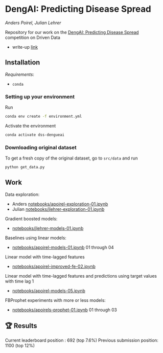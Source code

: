 # DengAI: Predicting Disease Spread
*Anders Poirel, Julian Lehrer*

Repository for our work on the  [DengAI: Predicting Disease Spread](https://www.drivendata.org/competitions/44/dengai-predicting-disease-spread/) competition on Driven Data

- write-up [link](https://anderspoirel.me/lessons-denguai/)

## Installation

*Requirements*:
- `conda`

### Setting up your environment

Run
```bash
conda env create -f environment.yml
```
Activate the environment
```bash
conda activate dss-dengueai
```

### Downloading original dataset
To get a fresh copy of the original dataset, go to `src/data` and run
```bash
python get_data.py
```

## Work

Data exploration:
- Anders [notebooks/apoirel-exploration-01.ipynb](notebooks/apoirel-exploration-01.ipynb)
- Julian [notebooks/jlehrer-exploration-01.ipynb](notebooks/jlehrer-exploration-01.ipynb)

Gradient boosted models:
- [notebooks/jlehrer-models-01.ipynb](notebooks/jlehrer-models-01.ipynb)

Baselines using linear models:
- [notebooks/apoirel-models-01.ipynb](notebooks/apoirel-models-01.ipynb) 01 through 04

Linear model with time-lagged features
- [notebooks/apoirel-improved-fe-02.ipynb](notebooks/apoirel-improved-fe-02.ipynb)

Linear model with time-lagged features and predictions using target values with time lag 1
- [notebooks/apoirel-models-05.ipynb](notebooks/apoirel-improved-fe-02.ipynb)

FBProphet experiments with more or less models:
- [notebooks/apoirels-prophet-01.ipynb](notebooks/apoirel-prophet-01.ipynb) 01 through 03

## 🏆 Results 

Current leaderboard position : 692 (top 7.6%)
Previous submission position: 1100 (top 12%)
